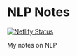 # NLP Notes

[![Netlify Status](https://api.netlify.com/api/v1/badges/76f2be31-d3b5-4191-9478-783eca7e74d5/deploy-status)](https://app.netlify.com/sites/nlp-notes-lightbridge/deploys)

My notes on NLP